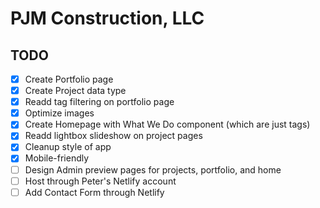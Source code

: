 # PJM Construction, LLC

## TODO

* [x] Create Portfolio page
* [x] Create Project data type
* [x] Readd tag filtering on portfolio page
* [x] Optimize images
* [x] Create Homepage with What We Do component (which are just tags)
* [x] Readd lightbox slideshow on project pages
* [x] Cleanup style of app
* [x] Mobile-friendly
* [ ] Design Admin preview pages for projects, portfolio, and home
* [ ] Host through Peter's Netlify account
* [ ] Add Contact Form through Netlify
